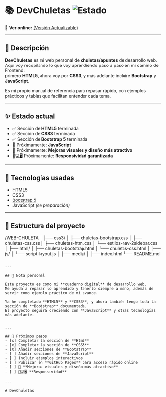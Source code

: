 # 📚 DevChuletas ![Estado](https://img.shields.io/badge/versión-en%20progreso-orange)  

🔗 **Ver online:** [(Versión Actualizable)](https://jesus323dev.github.io/DevChuletas/)  

---

## 📝 Descripción

**DevChuletas** es mi web personal de **chuletas/apuntes** de desarrollo web.  
Aquí voy recopilando lo que voy aprendiendo paso a paso en mi camino de Frontend:  
primero **HTML5**, ahora voy por **CSS3**, y más adelante incluiré **Bootstrap** y **JavaScript**.  

Es mi propio manual de referencia para repasar rápido, con ejemplos prácticos y tablas que facilitan entender cada tema.  

---

## ✨ Estado actual

- ✅ Sección de **HTML5** terminada  
- ✅ Sección de **CSS3** terminada  
- ✅ Sección de **Bootstrap 5** terminada 
- 🚧 Próximamente: **JavaScript**  
- 🎨 Próximamente: **Mejoras visuales y diseño más atractivo**
- 📱💻🖥️ Próximamente: **Responsividad garantizada**

---

## 🧰 Tecnologías usadas

- HTML5  
- CSS3  
- [Bootstrap 5](https://getbootstrap.com/) 
- JavaScript *(en preparación)*  

---



## 📂 Estructura del proyecto

/WEB-CHULETA
│
├── css3/
│   ├── chuletas-bootstrap.css
│   ├── chuletas-css.css
│   ├── chuletas-html.css
│   └── estilos-nav-2sidebar.css
│
├── html/
│   ├── chuletas-bootstrap.html
│   └── chuletas-css.html
│
├── js/
│   └── script-layout.js
│
├── media/
│
├── index.html
└── README.md

```

---

## 🧠 Nota personal

Este proyecto es como mi **cuaderno digital** de desarrollo web.  
Me ayuda a repasar lo aprendido y tenerlo siempre a mano, además de servir como ejemplo práctico de mi avance.  

Ya he completado **HTML5** y **CSS3**, y ahora también tengo toda la sección de **Bootstrap** documentada.  
El proyecto seguirá creciendo con **JavaScript** y otras tecnologías más adelante.  


---

## 🚀 Próximos pasos
- [x] Completar la sección de **Html**
- [x] Completar la sección de **CSS3**  
- [X] Añadir secciones de **Bootstrap** 
- [ ] Añadir secciones de **JavaScript**  
- [ ] Incluir ejemplos interactivos  
- [ ] Publicar en **GitHub Pages** para acceso rápido online  
- [ ] 🎨 **Mejoras visuales y diseño más atractivo**  
- [ ] 📱💻🖥️ **Responsividad**

---

# DevChuletas
